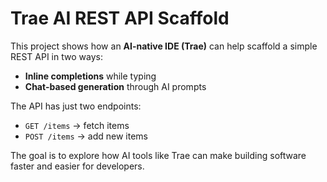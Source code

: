 # Trae AI REST API Scaffold

This project shows how an **AI-native IDE (Trae)** can help scaffold a simple REST API in two ways:
- **Inline completions** while typing  
- **Chat-based generation** through AI prompts  

The API has just two endpoints:  
- `GET /items` → fetch items  
- `POST /items` → add new items  

The goal is to explore how AI tools like Trae can make building software faster and easier for developers.  

